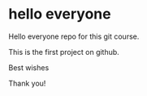 # hello everyone
Hello everyone repo for this git course.

This is the first project on github.

Best wishes

Thank you!
